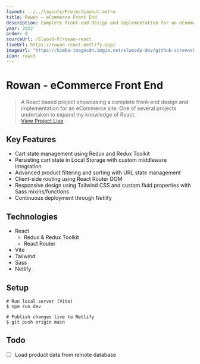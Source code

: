 ```yaml
---
layout: ../../layouts/ProjectLayout.astro
title: Rowan - eCommerce Front End
description: Complete front-end design and implementation for an eCommerce site
year: 2022
order: 8
sourceUrl: /Elwood-P/rowan-react
liveUrl: https://rowan-react.netlify.app/
imageUrl: "https://kimba-imagecdn.imgix.net/elwoodp-dev/github-screenshots/rowan-react-screenshot-v4.png"
icon: react
---
```


<!-- NB: This is a copy of the readme on GitHub which is loaded remotely. -->

# Rowan - eCommerce Front End

> A React based project showcasing a complete front-end design and implementation for an eCommerce site. One of several projects undertaken to expand my knowledge of React.  
> [View Project Live](https://rowan-react.netlify.app)

## Key Features
-   Cart state management using Redux and Redux Toolkit
-   Persisting cart state in Local Storage with custom middleware integration
-   Advanced product filtering and sorting with URL state management
-   Client-side routing using React Router DOM
-   Responsive design using Tailwind CSS and custom fluid properties with Sass mixins/functions
-   Continuous deployment through Netlify

## Technologies
- React
  - Redux & Redux Toolkit
  - React Router
- Vite
- Tailwind
- Sass
- Netlify

## Setup
```shell
# Run local server (Vite)
$ npm run dev

# Publish changes live to Netlify
$ git push origin main
```

## Todo
- [ ] Load product data from remote database